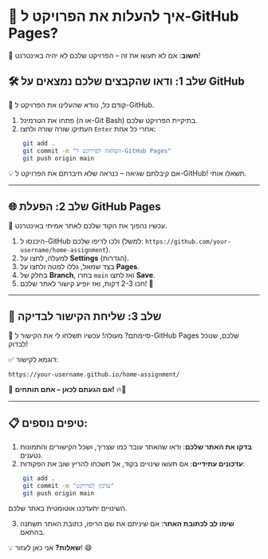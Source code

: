# 🚀 איך להעלות את הפרויקט ל-GitHub Pages?

📢 **חשוב**: אם לא תעשו את זה – הפרויקט שלכם לא יהיה באינטרנט!

## 🛠 שלב 1: ודאו שהקבצים שלכם נמצאים על GitHub

📌 קודם כל, נוודא שהעלינו את הפרויקט ל-GitHub.

1. פתחו את הטרמינל (או ה-Git Bash) בתיקיית הפרויקט שלכם.
2. העתיקו שורה שורה ולחצו `Enter` אחרי כל אחת:

```bash
    git add .
    git commit -m "העלאה לפרויקט ל-GitHub Pages"
    git push origin main
```

💡 אם קיבלתם שגיאה – כנראה שלא חיברתם את הפרויקט ל-GitHub! תשאלו אותי.

---

## 🌐 שלב 2: הפעלת GitHub Pages

📌 עכשיו נהפוך את הקוד שלכם לאתר אמיתי באינטרנט.

1. היכנסו ל-GitHub ולכו לריפו שלכם (למשל: `https://github.com/your-username/home-assignment`).
2. למעלה, לחצו על **Settings** (הגדרות).
3. בצד שמאל, גללו למטה ולחצו על **Pages**.
4. בחלק של **Branch**, בחרו `main` ואז לחצו **Save**.
5. חכו 2-3 דקות, ואז יופיע קישור לאתר שלכם! 🎉

---

## 🔗 שלב 3: שליחת הקישור לבדיקה

📢 סיימתם? מעולה! עכשיו תשלחו לי את הקישור ל-GitHub Pages שלכם, שנוכל לבדוק!

✅ דוגמא לקישור:

`https://your-username.github.io/home-assignment/`

🎯 **אם הגעתם לכאן – אתם תותחים!** 🔥🚀

---

## 📋 טיפים נוספים:

1. **בדקו את האתר שלכם**: ודאו שהאתר עובד כמו שצריך, ושכל הקישורים והתמונות נטענים.
2. **עדכונים עתידיים**: אם תעשו שינויים בקוד, אל תשכחו להריץ שוב את הפקודות:
```bash
    git add .
    git commit -m "עדכון לפרויקט"
    git push origin main
```
השינויים יתעדכנו אוטומטית באתר שלכם.

3. **שימו לב לכתובת האתר**: אם שיניתם את שם הריפו, כתובת האתר תשתנה בהתאם.

💡 **שאלות?** אני כאן לעזור! 😄
